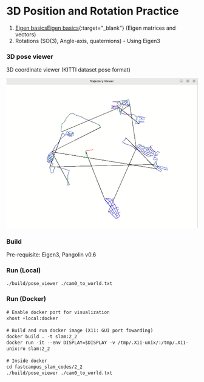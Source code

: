 # 3D Position and Rotation Practice 
1. <a href="https://eigen.tuxfamily.org/dox/" target="_blank">Eigen basics</a>[Eigen basics](https://eigen.tuxfamily.org/dox/){:target="_blank"} (Eigen matrices and vectors)
2. Rotations (SO(3), Angle-axis, quaternions) - Using Eigen3


### 3D pose viewer
3D coordinate viewer (KITTI dataset pose format)

![](./3d_pose_viewer.gif)


### Build 
Pre-requisite: Eigen3, Pangolin v0.6

### Run (Local)

```
./build/pose_viewer ./cam0_to_world.txt
```


### Run (Docker)

```
# Enable docker port for visualization
xhost +local:docker

# Build and run docker image (X11: GUI port fowarding)
docker build . -t slam:2_2
docker run -it --env DISPLAY=$DISPLAY -v /tmp/.X11-unix/:/tmp/.X11-unix:ro slam:2_2

# Inside docker
cd fastcampus_slam_codes/2_2
./build/pose_viewer ./cam0_to_world.txt
```

